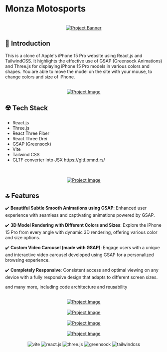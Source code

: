 # Monza Motosports 
<div align="center">
  <br />
    <a href="https://www.linkedin.com/in/nataliya-kachor-522170271/" target="_blank">
      <img src="" alt="Project Banner">
    </a>
   <br />
</div>

## <a name="introduction">📄 Introduction</a>
This is a clone of Apple's iPhone 15 Pro website using React.js and TailwindCSS. 
It highlights the effective use of GSAP (Greensock Animations) and Three.js for displaying iPhone 15 Pro models in various colors and shapes.
You are able to move the model on the site with your mouse, to change colors and size of iPhone.

<br />
  
<div align="center">
    <a href="https://www.linkedin.com/in/nataliya-kachor-522170271/" target="_blank">
      <img src="https://github.com/magistrkim/apple/assets/115700340/da010d2e-8792-4bf3-9f44-2252405b1c67" alt="Project Image"> 
    </a>
</div>

## <a name="tech-stack">☢️ Tech Stack</a>
- React.js
- Three.js
- React Three Fiber
- React Three Drei
- GSAP (Greensock)
- Vite
- Tailwind CSS
- GLTF converter into JSX https://gltf.pmnd.rs/

<br />
   
<div align="center">
   <br />
    <a href="https://www.linkedin.com/in/nataliya-kachor-522170271/" target="_blank">
      <img src="https://github.com/magistrkim/apple/assets/115700340/5afb6494-f481-4831-9dc6-518bf7f68eeb" alt="Project Image"> 
    </a>
   <br />
</div>


## <a name="features">🔝 Features</a>

✔️ **Beautiful Subtle Smooth Animations using GSAP**: Enhanced user experience with seamless and captivating animations powered by GSAP.

✔️ **3D Model Rendering with Different Colors and Sizes**: Explore the iPhone 15 Pro from every angle with dynamic 3D rendering, offering various color and size options.

✔️ **Custom Video Carousel (made with GSAP)**: Engage users with a unique and interactive video carousel developed using GSAP for a personalized browsing experience.

✔️ **Completely Responsive**: Consistent access and optimal viewing on any device with a fully responsive design that adapts to different screen sizes.

and many more, including code architecture and reusability 

<div align="center">
   <br />
    <a href="https://www.linkedin.com/in/nataliya-kachor-522170271/" target="_blank">
      <img src="https://github.com/magistrkim/apple/assets/115700340/2ec98a86-d2a2-4a2c-b1f2-9e2cb454f3c3" alt="Project Image"> 
    </a>
   <br />
</div>

<br />

<div align="center">
    <a href="https://www.linkedin.com/in/nataliya-kachor-522170271/" target="_blank">
      <img src="https://github.com/magistrkim/apple/assets/115700340/1ceed302-010f-4697-9ab6-529d547063d8" alt="Project Image"> 
    </a>
</div>

<br />

<div align="center">
    <a href="https://www.linkedin.com/in/nataliya-kachor-522170271/" target="_blank">
      <img src="https://github.com/magistrkim/apple/assets/115700340/0b4499db-181e-47bd-8f93-6d147c0b9ce7"
 alt="Project Image"> 
    </a>
</div>

<br />

<div align="center">
    <a href="https://www.linkedin.com/in/nataliya-kachor-522170271/" target="_blank">
      <img src="https://github.com/magistrkim/apple/assets/115700340/4ab21bb3-9c1d-4adc-9716-19abf9e7b0f5"
 alt="Project Image"> 
    </a>
</div>

<br />

  <div align="center">
     <img src="https://img.shields.io/badge/-Vite-black?style=for-the-badge&logoColor=white&color=FF0F00" alt="vite" />
     <img src="https://img.shields.io/badge/-React_JS-black?style=for-the-badge&logoColor=white&logo=react&color=61DAFB" alt="react.js" />
    <img src="https://img.shields.io/badge/-Three_JS-black?style=for-the-badge&logoColor=white&logo=threedotjs&color=000000" alt="three.js" />
    <img src="https://img.shields.io/badge/-GSAP-black?style=for-the-badge&logoColor=white&logo=greensock&color=88CE02" alt="greensock" />
    <img src="https://img.shields.io/badge/-Tailwind_CSS-black?style=for-the-badge&logoColor=white&logo=tailwindcss&color=06B6D4" alt="tailwindcss" />
  </div>
  



